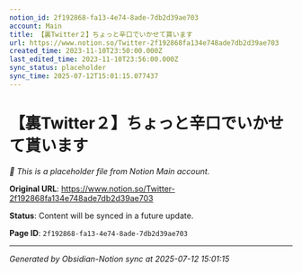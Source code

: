 ```yaml
---
notion_id: 2f192868-fa13-4e74-8ade-7db2d39ae703
account: Main
title: 【裏Twitter２】ちょっと辛口でいかせて貰います
url: https://www.notion.so/Twitter-2f192868fa134e748ade7db2d39ae703
created_time: 2023-11-10T23:50:00.000Z
last_edited_time: 2023-11-10T23:56:00.000Z
sync_status: placeholder
sync_time: 2025-07-12T15:01:15.077437
---
```


# 【裏Twitter２】ちょっと辛口でいかせて貰います

*🔄 This is a placeholder file from Notion Main account.*

**Original URL**: https://www.notion.so/Twitter-2f192868fa134e748ade7db2d39ae703

**Status**: Content will be synced in a future update.

**Page ID**: `2f192868-fa13-4e74-8ade-7db2d39ae703`

---

*Generated by Obsidian-Notion sync at 2025-07-12 15:01:15*
